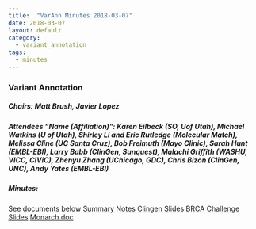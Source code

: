 ```yaml
---
title:  "VarAnn Minutes 2018-03-07"
date: 2018-03-07
layout: default
category:
  - variant_annotation
tags:
  - minutes
---
```


### Variant Annotation
##### Chairs: Matt Brush, Javier Lopez
##### Attendees “Name (Affiliation)”: Karen Eilbeck (SO, Uof Utah), Michael Watkins (U of Utah), Shirley Li and Eric Rutledge (Molecular Match), Melissa Cline (UC Santa Cruz), Bob Freimuth (Mayo Clinic), Sarah Hunt (EMBL-EBI), Larry Babb (ClinGen, Sunquest), Malachi Griffith (WASHU, VICC, CIViC), Zhenyu Zhang (UChicago, GDC), Chris Bizon (ClinGen, UNC), Andy Yates (EMBL-EBI)


##### Minutes:

See documents below
[Summary Notes](https://docs.google.com/document/d/1qRlDRXaKoeW8vWZ6meQBNutXsTIBqtQrf7B0IJ4JDNg/edit#heading=h.vihgq2kqry42)
[Clingen Slides](https://docs.google.com/presentation/d/1kRMqmkUH7wDYSN1zSjr7dFr7dVzRA_40jmC714C2zUE/edit#slide=id.p)
[BRCA Challenge Slides](https://docs.google.com/presentation/d/1XE4MqGLehYxuaYlbT6-Z-ZcNiHCLRjCjkfx4jFX5gig/edit?usp=sharing)
[Monarch doc](https://docs.google.com/document/d/1Qf35Ojxk3ezVv9DkXhYboND2XEHqIEZSZrnnplGmpx8/edit#)
